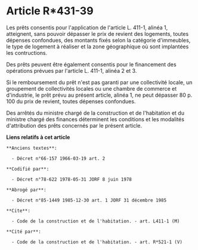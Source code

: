 # Article R*431-39

Les prêts consentis pour l'application de l'article L. 411-1, alinéa 1, atteignent, sans pouvoir dépasser le prix de revient
des logements, toutes dépenses confondues, des montants fixés selon la catégorie d'immeubles, le type de logement à réaliser
et la zone géographique où sont implantées les contructions.

Des prêts peuvent être également consentis pour le financement des opérations prévues par l'article L. 411-1, alinéa 2 et 3.

Si le remboursement du prêt n'est pas garanti par une collectivité locale, un groupement de collectivités locales ou une
chambre de commerce et d'industrie, le prêt prévu au présent article, alinéa 1, ne peut dépasser 80 p. 100 du prix de
revient, toutes dépenses confondues.

Des arrêtés du ministre chargé de la construction et de l'habitation et du ministre chargé des finances déterminent les
conditions et les modalités d'attribution des prêts concernés par le présent article.

**Liens relatifs à cet article**

	**Anciens textes**:

	  - Décret n°66-157 1966-03-19 art. 2

	**Codifié par**:

	  - Décret n°78-622 1978-05-31 JORF 8 juin 1978

	**Abrogé par**:

	  - Décret n°85-1449 1985-12-30 art. 1 JORF 31 décembre 1985

	**Cite**:

	  - Code de la construction et de l'habitation. - art. L411-1 (M)

	**Cité par**:

	  - Code de la construction et de l'habitation. - art. R*521-1 (V)
